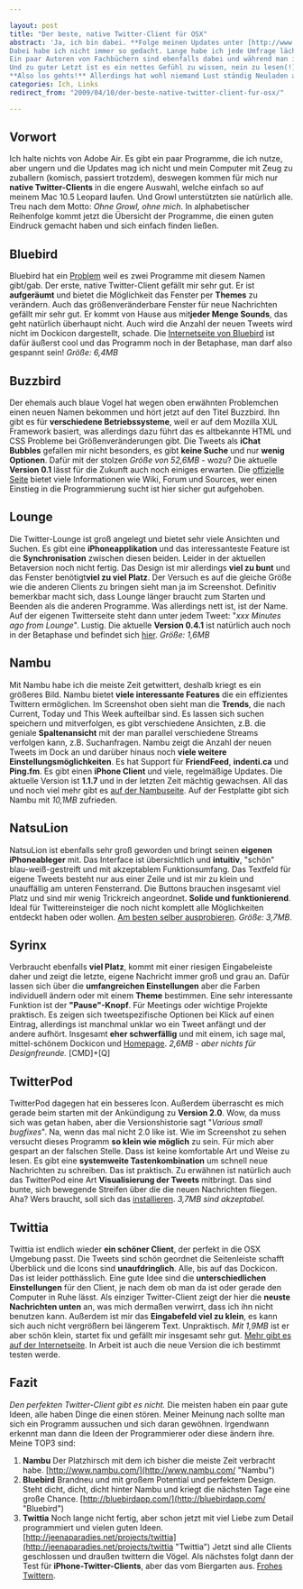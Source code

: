 ```yaml
---

layout: post
title: "Der beste, native Twitter-Client für OSX"
abstract: 'Ja, ich bin dabei. **Folge meinen Updates unter [http://www.twitter.com/paul\_lunow](http://www.twitter.com/paul_lunow)**. Ich bin eingestiegen in die Welt des Microbloggings. Als voll aktiver Mitbewohner der Web 2.0 WG darf Twitter im Portfolio natürlich nicht fehlen.
Dabei habe ich nicht immer so gedacht. Lange habe ich jede Umfrage lächelnd mit der Antwort "_Den Mist brauche ich nicht_" beantwortet und bin weiter gezogen. Aber das hat sich geändert! Twitter rückt mehr und mehr in den Webmittelpunkt und mit einer guten Auswahl von Menschen deren Updates man folgt, erhält man viele **lustige** oder **nützliche Informationen**.
Ein paar Autoren von Fachbüchern sind ebenfalls dabei und während man ihr Buch ließt kommt eine Nachricht wie "Mache Glühwein warm, von wegen Frühling", dass macht es menschlicher, näher. Und man wird immer wieder überrascht. Zum Beispiel von den [Drei Fragezeichen](http://twitter.com/rockybeach "Drei Fragezeichen bei Twitter") oder [Fettes Brot](http://twitter.com/fettesbrot "Fettes Brot bei Twitter"). Alle dabei.
Und zu guter Letzt ist es ein nettes Gefühl zu wissen, nein zu lesen(!), dass man nachts um halb 2 nicht der einzige ist, der vor dem Computer sitzt und sich mit Dingen beschäftigt die bei Stromausfall keine Sau interessieren.
**Also los gehts!** Allerdings hat wohl niemand Lust ständig Neuladen auf der Twitterseite zu drücken. Deshalb braucht man **einen guten Twitter-Client**: Ein kurzer Test mit **Schreenshots**, **Links** und **persönlicher Empfehlung** folgt in diesem Artikel.'
categories: Ich, Links
redirect_from: "2009/04/10/der-beste-native-twitter-client-fur-osx/"

---
```


## Vorwort
Ich halte nichts von Adobe Air. Es gibt ein paar Programme, die ich nutze, aber ungern und die Updates mag ich nicht und mein Computer mit Zeug zu zuballern (komisch, passiert trotzdem), deswegen kommen für mich nur **native Twitter-Clients** in die engere Auswahl, welche einfach so auf meinem Mac 10.5 Leopard laufen. Und Growl unterstützten sie natürlich alle. Treu nach dem Motto: _Ohne Growl, ohne mich_.
In alphabetischer Reihenfolge kommt jetzt die Übersicht der Programme, die einen guten Eindruck gemacht haben und sich einfach finden ließen.

## Bluebird
Bluebird hat ein [Problem](http://bluebirdtwitterclient.com/bb/explanation.html) weil es zwei Programme mit diesem Namen gibt/gab. Der erste, native Twitter-Client gefällt mir sehr gut. Er ist **aufgeräumt** und bietet die Möglichkeit das Fenster per **Themes** zu verändern. Auch das größenveränderbare Fenster für neue Nachrichten gefällt mir sehr gut.
Er kommt von Hause aus mit**jeder Menge Sounds**, das geht natürlich überhaupt nicht. Auch wird die Anzahl der neuen Tweets wird nicht im Dockicon dargestellt, schade.
Die [Internetseite von Bluebird](http://bluebirdapp.com/ "Bluebird") ist dafür äußerst cool und das Programm noch in der Betaphase, man darf also gespannt sein!
_Größe: 6,4MB_

## Buzzbird
Der ehemals auch blaue Vogel hat wegen oben erwähnten Problemchen einen neuen Namen bekommen und hört jetzt auf den Titel Buzzbird. Ihn gibt es für **verschiedene Betriebssysteme**, weil er auf dem Mozilla XUL Framework basiert, was allerdings dazu führt das es altbekannte HTML und CSS Probleme bei Größenveränderungen gibt.
Die Tweets als **iChat Bubbles** gefallen mir nicht besonders, es gibt **keine Suche** und nur **wenig Optionen**. Dafür mit der stolzen _Größe von 52,6MB_ - wozu?
Die aktuelle **Version 0.1** lässt für die Zukunft auch noch einiges erwarten. Die [offizielle Seite](http://getbuzzbird.com/bb/ "Buzzbird") bietet viele Informationen wie Wiki, Forum und Sources, wer einen Einstieg in die Programmierung sucht ist hier sicher gut aufgehoben.

## Lounge
Die Twitter-Lounge ist groß angelegt und bietet sehr viele Ansichten und Suchen. Es gibt eine **iPhoneapplikation** und das interessanteste Feature ist die **Synchronisation** zwischen diesen beiden. Leider in der aktuellen Betaversion noch nicht fertig. Das Design ist mir allerdings **viel zu bunt** und das Fenster benötigt**viel zu viel Platz**. Der Versuch es auf die gleiche Größe wie die anderen Clients zu bringen sieht man ja im Screenshot.
Definitiv bemerkbar macht sich, dass Lounge länger braucht zum Starten und Beenden als die anderen Programme.
Was allerdings nett ist, ist der Name. Auf der eigenen Twitterseite steht dann unter jedem Tweet: "_xxx Minutes ago from Lounge_". Lustig.
Die aktuelle **Version 0.4.1** ist natürlich auch noch in der Betaphase und befindet sich [hier](http://loungeapp.com/mac/ "Lounge").
_Größe: 1,6MB_

## Nambu
Mit Nambu habe ich die meiste Zeit getwittert, deshalb kriegt es ein größeres Bild. Nambu bietet **viele interessante Features** die ein effizientes Twittern ermöglichen. Im Screenshot oben sieht man die **Trends**, die nach Current, Today und This Week aufteilbar sind. Es lassen sich suchen speichern und mitverfolgen, es gibt verschiedene Ansichten, z.B. die geniale **Spaltenansicht** mit der man parallel verschiedene Streams verfolgen kann, z.B. Suchanfragen.
Nambu zeigt die Anzahl der neuen Tweets im Dock an und darüber hinaus noch **viele weitere Einstellungsmöglichkeiten**. Es hat Support für **FriendFeed**, **indenti.ca** und **Ping.fm**. Es gibt einen **iPhone Client** und viele, regelmäßige Updates. Die aktuelle Version ist **1.1.7** und in der letzten Zeit mächtig gewachsen. All das und noch viel mehr gibt es [auf der Nambuseite](http://www.nambu.com/ "Nambu").
Auf der Festplatte gibt sich Nambu mit _10,1MB_ zufrieden.

## NatsuLion
NatsuLion ist ebenfalls sehr groß geworden und bringt seinen **eigenen iPhoneableger** mit. Das Interface ist übersichtlich und **intuitiv**, "schön" blau-weiß-gestreift und mit akzeptablem Funktionsumfang.
Das Textfeld für eigene Tweets besteht nur aus einer Zeile und ist mir zu klein und unauffällig am unteren Fensterrand. Die Buttons brauchen insgesamt viel Platz und sind mir wenig Trickreich angeordnet.
**Solide und funktionierend**. Ideal für Twittereinsteiger die noch nicht komplett alle Möglichkeiten entdeckt haben oder wollen. [Am besten selber ausprobieren](http://www.natsulion.org/ "Natsulion").
_Größe: 3,7MB_.

## Syrinx
Verbraucht ebenfalls **viel Platz**, kommt mit einer riesigen Eingabeleiste daher und zeigt die letzte, eigene Nachricht immer groß und grau an. Dafür lassen sich über die **umfangreichen Einstellungen** aber die Farben individuell ändern oder mit einem **Theme** bestimmen.
Eine sehr interessante Funktion ist der **"Pause"-Knopf**. Für Meetings oder wichtige Projekte praktisch.
Es zeigen sich tweetspezifische Optionen bei Klick auf einen Eintrag, allerdings ist manchmal unklar wo ein Tweet anfängt und der andere aufhört.
Insgesamt **eher schwerfällig** und mit einem, ich sage mal, mittel-schönem Dockicon und [Homepage](http://www.mrrsoftware.com/MRRSoftware/Syrinx.html "Syrinx").
_2,6MB - aber nichts für Designfreunde._ \[CMD\]+\[Q\]

## TwitterPod
TwitterPod dagegen hat ein besseres Icon. Außerdem überrascht es mich gerade beim starten mit der Ankündigung zu **Version 2.0**. Wow, da muss sich was getan haben, aber die Versionshistorie sagt "_Various small bugfixes_". Na, wenn das mal nicht 2.0 like ist.
Wie im Screenshot zu sehen versucht dieses Programm **so klein wie möglich** zu sein. Für mich aber gespart an der falschen Stelle. Dass ist keine komfortable Art und Weise zu lesen.
Es gibt eine **systemweite Tastenkombination** um schnell neue Nachrichten zu schreiben. Das ist praktisch.
Zu erwähnen ist natürlich auch das TwitterPod eine Art **Visualisierung der Tweets** mitbringt. Das sind bunte, sich bewegende Streifen über die die neuen Nachrichten fliegen.
Aha? Wers braucht, soll sich das [installieren](http://drikin.com/twitterpod/ "TwitterPod").
_3,7MB sind akzeptabel_.

## Twittia
Twittia ist endlich wieder **ein schöner Client**, der perfekt in die OSX Umgebung passt. Die Tweets sind schön geordnet die Seitenleiste schafft Überblick und die Icons sind **unaufdringlich**. Alle, bis auf das Dockicon. Das ist leider potthässlich.
Eine gute Idee sind die **unterschiedlichen Einstellungen** für den Client, je nach dem ob man da ist oder gerade den Computer in Ruhe lässt.
Als einziger Twitter-Client zeigt der hier die **neuste Nachrichten unten** an, was mich dermaßen verwirrt, dass ich ihn nicht benutzen kann.
Außerdem ist mir das **Eingabefeld viel zu klein**, es kann sich auch nicht vergrößern bei längerem Text. Unpraktisch.
_Mit 1,9MB_ ist er aber schön klein, startet fix und gefällt mir insgesamt sehr gut. [Mehr gibt es auf der Internetseite](http://jeenaparadies.net/projects/twittia "Twittia").
In Arbeit ist auch die neue Version die ich bestimmt testen werde.

## Fazit
_Den perfekten Twitter-Client gibt es nicht._ Die meisten haben ein paar gute Ideen, alle haben Dinge die einen stören. Meiner Meinung nach sollte man sich ein Programm aussuchen und sich daran gewöhnen. Irgendwann erkennt man dann die Ideen der Programmierer oder diese ändern ihre.
Meine TOP3 sind:

1. **Nambu**
Der Platzhirsch mit dem ich bisher die meiste Zeit verbracht habe.
[http://www.nambu.com/](http://www.nambu.com/ "Nambu")
2. **Bluebird**
Brandneu und mit großem Potential und perfektem Design. Steht dicht, dicht, dicht hinter Nambu und kriegt die nächsten Tage eine große Chance.
[http://bluebirdapp.com/](http://bluebirdapp.com/ "Bluebird")
3. **Twittia**
Noch lange nicht fertig, aber schon jetzt mit viel Liebe zum Detail programmiert und vielen guten Ideen.
[http://jeenaparadies.net/projects/twittia](http://jeenaparadies.net/projects/twittia "Twittia")
Jetzt sind alle Clients geschlossen und draußen twittern die Vögel. Als nächstes folgt dann der Test für **iPhone-Twitter-Clients**, aber das vom Biergarten aus. [Frohes Twittern](http://www.twitter.com/paul_lunow "Mein Twitterprofil").